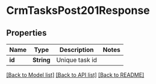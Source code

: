 # CrmTasksPost201Response

## Properties

Name | Type | Description | Notes
------------ | ------------- | ------------- | -------------
**id** | **String** | Unique task id | 

[[Back to Model list]](../README.md#documentation-for-models) [[Back to API list]](../README.md#documentation-for-api-endpoints) [[Back to README]](../README.md)


